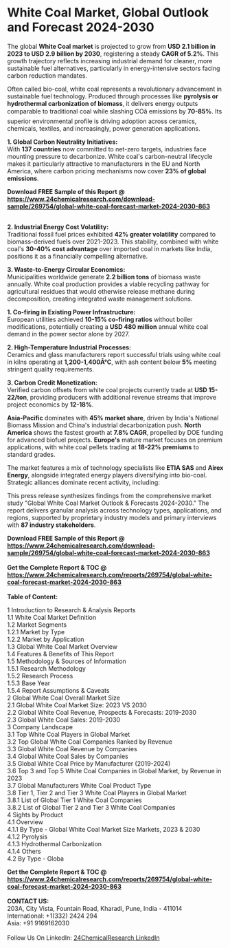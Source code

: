 <h1>White Coal Market, Global Outlook and Forecast 2024-2030</h1><p>The global <strong>White Coal market</strong> is projected to grow from <strong>USD 2.1 billion in 2023 to USD 2.9 billion by 2030</strong>, registering a steady <strong>CAGR of 5.2%</strong>. This growth trajectory reflects increasing industrial demand for cleaner, more sustainable fuel alternatives, particularly in energy-intensive sectors facing carbon reduction mandates.</p><p>Often called bio-coal, white coal represents a revolutionary advancement in sustainable fuel technology. Produced through processes like <strong>pyrolysis or hydrothermal carbonization of biomass</strong>, it delivers energy outputs comparable to traditional coal while slashing COâ emissions by <strong>70-85%</strong>. Its superior environmental profile is driving adoption across ceramics, chemicals, textiles, and increasingly, power generation applications.</p><p><strong>1. Global Carbon Neutrality Initiatives:</strong><br>
With <strong>137 countries</strong> now committed to net-zero targets, industries face mounting pressure to decarbonize. White coal's carbon-neutral lifecycle makes it particularly attractive to manufacturers in the EU and North America, where carbon pricing mechanisms now cover <strong>23% of global emissions</strong>.</p><div><b>Download FREE Sample of this Report @ 
            <a href="https://www.24chemicalresearch.com/download-sample/269754/global-white-coal-forecast-market-2024-2030-863">
            https://www.24chemicalresearch.com/download-sample/269754/global-white-coal-forecast-market-2024-2030-863</a></b></div><br><p><strong>2. Industrial Energy Cost Volatility:</strong><br>
Traditional fossil fuel prices exhibited <strong>42% greater volatility</strong> compared to biomass-derived fuels over 2021-2023. This stability, combined with white coal's <strong>30-40% cost advantage</strong> over imported coal in markets like India, positions it as a financially compelling alternative.</p><p><strong>3. Waste-to-Energy Circular Economics:</strong><br>
Municipalities worldwide generate <strong>2.2 billion tons</strong> of biomass waste annually. White coal production provides a viable recycling pathway for agricultural residues that would otherwise release methane during decomposition, creating integrated waste management solutions.</p><p><strong>1. Co-firing in Existing Power Infrastructure:</strong><br>
European utilities achieved <strong>10-15% co-firing ratios</strong> without boiler modifications, potentially creating a <strong>USD 480 million</strong> annual white coal demand in the power sector alone by 2027.</p><p><strong>2. High-Temperature Industrial Processes:</strong><br>
Ceramics and glass manufacturers report successful trials using white coal in kilns operating at <strong>1,200-1,400Â°C</strong>, with ash content below <strong>5%</strong> meeting stringent quality requirements.</p><p><strong>3. Carbon Credit Monetization:</strong><br>
Verified carbon offsets from white coal projects currently trade at <strong>USD 15-22/ton</strong>, providing producers with additional revenue streams that improve project economics by <strong>12-18%</strong>.</p><p><strong>Asia-Pacific</strong> dominates with <strong>45% market share</strong>, driven by India's National Biomass Mission and China's industrial decarbonization push. <strong>North America</strong> shows the fastest growth at <strong>7.8% CAGR</strong>, propelled by DOE funding for advanced biofuel projects. <strong>Europe's</strong> mature market focuses on premium applications, with white coal pellets trading at <strong>18-22% premiums</strong> to standard grades.</p><p>The market features a mix of technology specialists like <strong>ETIA SAS</strong> and <strong>Airex Energy</strong>, alongside integrated energy players diversifying into bio-coal. Strategic alliances dominate recent activity, including:</p><p>This press release synthesizes findings from the comprehensive market study "Global White Coal Market Outlook &amp; Forecasts 2024-2030." The report delivers granular analysis across technology types, applications, and regions, supported by proprietary industry models and primary interviews with <strong>87 industry stakeholders</strong>.</p><div><b>Download FREE Sample of this Report @ 
            <a href="https://www.24chemicalresearch.com/download-sample/269754/global-white-coal-forecast-market-2024-2030-863">
            https://www.24chemicalresearch.com/download-sample/269754/global-white-coal-forecast-market-2024-2030-863</a></b></div><br><div><b>Get the Complete Report & TOC @ 
            <a href="https://www.24chemicalresearch.com/reports/269754/global-white-coal-forecast-market-2024-2030-863">
            https://www.24chemicalresearch.com/reports/269754/global-white-coal-forecast-market-2024-2030-863</a></b></div><br>
            <b>Table of Content:</b><p>1 Introduction to Research & Analysis Reports<br />
    1.1 White Coal Market Definition<br />
    1.2 Market Segments<br />
        1.2.1 Market by Type<br />
        1.2.2 Market by Application<br />
    1.3 Global White Coal Market Overview<br />
    1.4 Features & Benefits of This Report<br />
    1.5 Methodology & Sources of Information<br />
        1.5.1 Research Methodology<br />
        1.5.2 Research Process<br />
        1.5.3 Base Year<br />
        1.5.4 Report Assumptions & Caveats<br />
2 Global White Coal Overall Market Size<br />
    2.1 Global White Coal Market Size: 2023 VS 2030<br />
    2.2 Global White Coal Revenue, Prospects & Forecasts: 2019-2030<br />
    2.3 Global White Coal Sales: 2019-2030<br />
3 Company Landscape<br />
    3.1 Top White Coal Players in Global Market<br />
    3.2 Top Global White Coal Companies Ranked by Revenue<br />
    3.3 Global White Coal Revenue by Companies<br />
    3.4 Global White Coal Sales by Companies<br />
    3.5 Global White Coal Price by Manufacturer (2019-2024)<br />
    3.6 Top 3 and Top 5 White Coal Companies in Global Market, by Revenue in 2023<br />
    3.7 Global Manufacturers White Coal Product Type<br />
    3.8 Tier 1, Tier 2 and Tier 3 White Coal Players in Global Market<br />
        3.8.1 List of Global Tier 1 White Coal Companies<br />
        3.8.2 List of Global Tier 2 and Tier 3 White Coal Companies<br />
4 Sights by Product<br />
    4.1 Overview<br />
        4.1.1 By Type - Global White Coal Market Size Markets, 2023 & 2030<br />
        4.1.2 Pyrolysis<br />
        4.1.3 Hydrothermal Carbonization<br />
        4.1.4 Others<br />
    4.2 By Type - Globa</p><div><b>Get the Complete Report & TOC @ 
            <a href="https://www.24chemicalresearch.com/reports/269754/global-white-coal-forecast-market-2024-2030-863">
            https://www.24chemicalresearch.com/reports/269754/global-white-coal-forecast-market-2024-2030-863</a></b></div><br><b>CONTACT US:</b><br>
            203A, City Vista, Fountain Road, Kharadi, Pune, India - 411014<br>
            International: +1(332) 2424 294<br>
            Asia: +91 9169162030 <br><br>
            Follow Us On LinkedIn: <a href="https://www.linkedin.com/company/24chemicalresearch/">24ChemicalResearch LinkedIn</a>